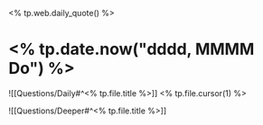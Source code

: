 <% tp.web.daily_quote() %>

# <% tp.date.now("dddd, MMMM Do") %>

![[Questions/Daily#^<% tp.file.title %>]]
<% tp.file.cursor(1) %>

![[Questions/Deeper#^<% tp.file.title %>]]
